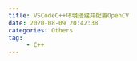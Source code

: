 ```yaml
---
title: VSCodeC++环境搭建并配置OpenCV
date: 2020-08-09 20:42:38
categories: Others
tag:
     - C++
---
```


